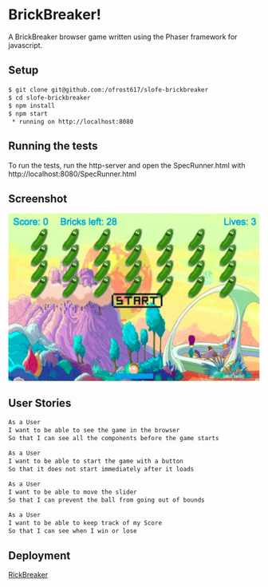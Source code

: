 BrickBreaker!
============

A BrickBreaker browser game written using the Phaser framework for javascript.

Setup
-------
```
$ git clone git@github.com:/ofrost617/slofe-brickbreaker
$ cd slofe-brickbreaker
$ npm install
$ npm start
 * running on http://localhost:8080
```

Running the tests
---------

To run the tests, run the http-server and open the SpecRunner.html with http://localhost:8080/SpecRunner.html

Screenshot
------

![alt text](screenshot/RickBreaker.png)

User Stories
---------
```
As a User
I want to be able to see the game in the browser
So that I can see all the components before the game starts
```
```
As a User
I want to be able to start the game with a button
So that it does not start immediately after it loads
```
```
As a User
I want to be able to move the slider
So that I can prevent the ball from going out of bounds
```
```
As a User
I want to be able to keep track of my Score
So that I can see when I win or lose
```

Deployment
-----
[RickBreaker](https://brickandmorty.herokuapp.com)
